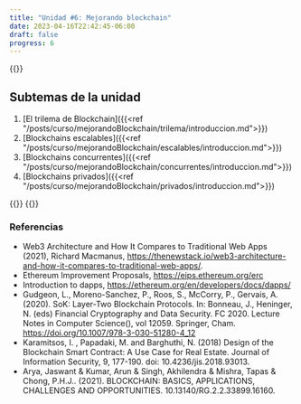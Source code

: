 ```yaml
---
title: "Unidad #6: Mejorando blockchain"
date: 2023-04-16T22:42:45-06:00
draft: false
progress: 6
---
```


{{<avance condicion="0" idPagina="5">}}

## Subtemas de la unidad

1. [El trilema de Blockchain]({{<ref "/posts/curso/mejorandoBlockchain/trilema/introduccion.md">}})
2. [Blockchains escalables]({{<ref "/posts/curso/mejorandoBlockchain/escalables/introduccion.md">}})
3. [Blockchains concurrentes]({{<ref "/posts/curso/mejorandoBlockchain/concurrentes/introduccion.md">}})
4. [Blockchains privados]({{<ref "/posts/curso/mejorandoBlockchain/privados/introduccion.md">}})

{{<salto>}}
{{<salto>}}

### Referencias

- Web3 Architecture and How It Compares to Traditional Web Apps (2021), Richard Macmanus,
https://thenewstack.io/web3-architecture-and-how-it-compares-to-traditional-web-apps/.
- Ethereum Improvement Proposals, https://eips.ethereum.org/erc
- Introduction to dapps, https://ethereum.org/en/developers/docs/dapps/
- Gudgeon, L., Moreno-Sanchez, P., Roos, S., McCorry, P., Gervais, A. (2020). SoK: Layer-Two Blockchain Protocols. In: Bonneau, J., Heninger, N. (eds) Financial Cryptography and Data Security. FC 2020. Lecture Notes in Computer Science(), vol 12059. Springer, Cham. https://doi.org/10.1007/978-3-030-51280-4_12
- Karamitsos, I. , Papadaki, M. and Barghuthi, N. (2018) Design of the Blockchain Smart Contract: A Use Case for Real Estate. Journal of Information Security, 9, 177-190. doi: 10.4236/jis.2018.93013.
- Arya, Jaswant & Kumar, Arun & Singh, Akhilendra & Mishra, Tapas & Chong, P.H.J.. (2021). BLOCKCHAIN: BASICS, APPLICATIONS, CHALLENGES AND OPPORTUNITIES. 10.13140/RG.2.2.33899.16160.